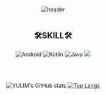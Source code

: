 <div align="center">

![header](https://capsule-render.vercel.app/api?type=Waving&color=gradient&customColorList=0,2,2,5,30&height=250&section=header&text=Welcome%20To%20YULIM's%20GitHub&fontSize=60)
<br></br>
## 🛠SKILL🛠
<img alt="Android" src="https://img.shields.io/badge/Android-3DDC84?style=for-the-badge&logo=android&logoColor=white"/>
<img alt="Kotlin" src="https://img.shields.io/badge/kotlin-%230095D5.svg?&style=for-the-badge&logo=kotlin&logoColor=white"/>
<img alt="Java" src="https://img.shields.io/badge/Java-007396.svg?&style=for-the-badge&logo=Java&logoColor=white"/>
<img src="https://img.shields.io/badge/c++-00599C?style=for-the-badge&logo=c%2B%2B&logoColor=white"/> 
<br></br><br></br>

![YULIM's GitHub stats](https://github-readme-stats.vercel.app/api?username=ChoiYuLim&show_icons=true&theme=radical)  [![Top Langs](https://github-readme-stats.vercel.app/api/top-langs/?username=ChoiYuLim&layout=compact)](https://github.com/anuraghazra/github-readme-stats)

</div>
